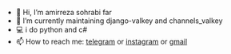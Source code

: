 - 👋 Hi, I’m amirreza sohrabi far
- 🌱 I’m currently maintaining django-valkey and channels_valkey
- 💻 i do python and c#
- 📫 How to reach me: [telegram](https://t.me/arsf8002) or [instagram](https://www.instagram.com/a.r.sohrabi80) or [gmail](mailto:amir.rsf1380@gmail.com)
